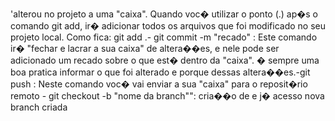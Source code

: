 'alterou no projeto a uma "caixa". Quando voc� utilizar o ponto (.) ap�s o comando git add, ir� adicionar todos os arquivos que foi modificado no seu projeto local. Como fica: git add .- git commit -m "recado" : Este comando ir� "fechar e lacrar a sua caixa" de altera��es, e nele pode ser adicionado um recado sobre o que est� dentro da "caixa". � sempre uma boa pratica informar o que foi alterado e porque dessas altera��es.-git push : Neste comando voc� vai enviar a sua "caixa" para o reposit�rio remoto - git checkout -b "nome da branch"": cria��o de e j� acesso nova branch criada 
